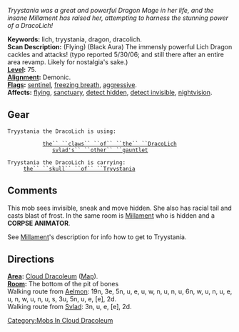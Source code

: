 *Tryystania was a great and powerful Dragon Mage in her life, and the
insane Millament has raised her, attempting to harness the stunning
power of a DracoLich!*

**Keywords:** lich, tryystania, dragon, dracolich.  
**Scan Description:** (Flying) (Black Aura) The immensly powerful Lich
Dragon cackles and attacks! (typo reported 5/30/06; and still there
after an entire area revamp. Likely for nostalgia's sake.)  
**[Level](Level "wikilink"):** 75.  
**[Alignment](Alignment "wikilink"):** Demonic.  
**[Flags](:Category:_Mob_Types "wikilink"):**
[sentinel](Sentinel_Mobs "wikilink"), [freezing
breath](Breathing_Mobs "wikilink"),
[aggressive](Aggressive_Mobs "wikilink").  
**Affects:** [flying](Flying "wikilink"),
[sanctuary](Sanctuary "wikilink"), [detect
hidden](Detect_Hidden "wikilink"), [detect
invisible](Detect_Invis "wikilink"),
[nightvision](Nightvision "wikilink").  

## Gear

`Tryystania the DracoLich is using:`  
  
<wielded>`           `[`the`` ``claws`` ``of`` ``the`` ``DracoLich`](Claws_Of_The_DracoLich "wikilink")  
<held>`              `[`svlad's`` ``other`` ``gauntlet`](Svlad's_Other_Gauntlet "wikilink")

`Tryystania the DracoLich is carrying:`  
`     `[`the`` ``skull`` ``of`` ``Tryystania`](Skull_Of_Tryystania "wikilink")

## Comments

This mob sees invisible, sneak and move hidden. She also has racial tail
and casts blast of frost. In the same room is
[Millament](Millament_The_Mad_Necromancer "wikilink") who is hidden and
a <b>CORPSE ANIMATOR</b>.

See [Millament](Millament_The_Mad_Necromancer "wikilink")'s description
for info how to get to Tryystania.

## Directions

**[Area](:Category:_Areas "wikilink"):** [ Cloud
Dracoleum](:Category:_Cloud_Dracoleum "wikilink")
([Map](Cloud_Dracoleum_Map "wikilink")).  
**[Room](:Category:_Rooms "wikilink"):** The bottom of the pit of
bones  
Walking route from [Aelmon](Aelmon "wikilink"): 19n, 3e, 5n, u, e, u, w,
n, u, n, u, 6n, w, u, n, u, e, u, n, w, u, n, u, s, 3u, 5n, u, e, \[e\],
2d.  
Walking route from [Svlad](Svlad_The_Very_Burly "wikilink"): 3n, u, e,
\[e\], 2d.  

[Category:Mobs In Cloud
Dracoleum](Category:Mobs_In_Cloud_Dracoleum "wikilink")

